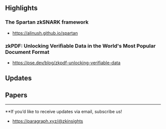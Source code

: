 ## Highlights
### The Spartan zkSNARK framework
- <https://alinush.github.io/spartan>

### zkPDF: Unlocking Verifiable Data in the World's Most Popular Document Format
- <https://pse.dev/blog/zkpdf-unlocking-verifiable-data>

## Updates

## Papers


---
**If you’d like to receive updates via email, subscribe us!

- <https://paragraph.xyz/@zkinsights>
